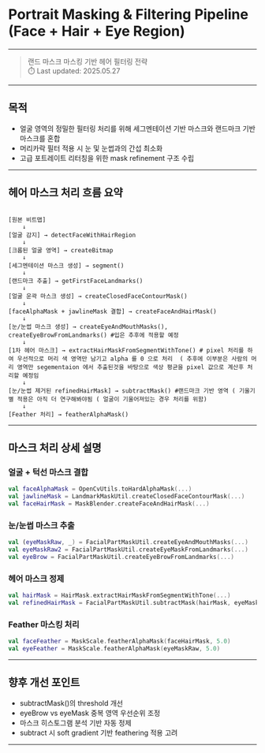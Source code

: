 

# Portrait Masking & Filtering Pipeline (Face + Hair + Eye Region)

--- 
> 랜드 마스크  마스킹 기반 헤어 필터링 전략  
> ⏱️ Last updated: 2025.05.27

---

## 목적

- 얼굴 영역의 정밀한 필터링 처리를 위해 세그멘테이션 기반 마스크와 랜드마크 기반 마스크를 혼합
- 머리카락 필터 적용 시 눈 및 눈썹과의 간섭 최소화
- 고급 포트레이트 리터칭을 위한 mask refinement 구조 수립

---

## 헤어 마스크 처리 흐름 요약

```

[원본 비트맵]
    ↓
[얼굴 감지] → detectFaceWithHairRegion
    ↓
[크롭된 얼굴 영역] → createBitmap
    ↓
[세그멘테이션 마스크 생성] → segment()
    ↓
[랜드마크 추출] → getFirstFaceLandmarks()
    ↓
[얼굴 운곽 마스크 생성] → createClosedFaceContourMask()
    ↓
[faceAlphaMask + jawlineMask 결합] → createFaceAndHairMask()
    ↓
[눈/눈썹 마스크 생성] → createEyeAndMouthMasks(), createEyeBrowFromLandmarks() #입은 추후에 적용할 예정
    ↓
[1차 헤어 마스크] → extractHairMaskFromSegmentWithTone() # pixel 처리를 하여 우선적으로 머리 색 영역만 남기고 alpha 를 0 으로 처리  ( 추후에 이부분은 사람의 머리 영역만 segementaion 에서 추출된것을 바탕으로 색상 평균을 pixel 값으로 계산후 처리할 예정임
    ↓
[눈/눈썹 제거된 refinedHairMask] → subtractMask() #랜드마크 기반 영역 ( 기울기별 적용은 아직 더 연구해봐야됨 ( 얼굴이 기울어져있는 경우 처리를 위함)
    ↓
[Feather 처리] → featherAlphaMask()
````

---

## 마스크 처리 상세 설명

### 얼굴 + 턱선 마스크 결합

```kotlin
val faceAlphaMask = OpenCvUtils.toHardAlphaMask(...)
val jawlineMask = LandmarkMaskUtil.createClosedFaceContourMask(...)
val faceHairMask = MaskBlender.createFaceAndHairMask(...)
````

### 눈/눈썹 마스크 추출

```kotlin
val (eyeMaskRaw, _) = FacialPartMaskUtil.createEyeAndMouthMasks(...)
val eyeMaskRaw2 = FacialPartMaskUtil.createEyeMaskFromLandmarks(...)
val eyeBrow = FacialPartMaskUtil.createEyeBrowFromLandmarks(...)
```

### 헤어 마스크 정제

```kotlin
val hairMask = HairMask.extractHairMaskFromSegmentWithTone(...)
val refinedHairMask = FacialPartMaskUtil.subtractMask(hairMask, eyeMaskRaw2)
```

### Feather 마스킹 처리

```kotlin
val faceFeather = MaskScale.featherAlphaMask(faceHairMask, 5.0)
val eyeFeather = MaskScale.featherAlphaMask(eyeMaskRaw, 5.0)
```

---

## 향후 개선 포인트

* subtractMask()의 threshold 개선
* eyeBrow vs eyeMask 중복 영역 우선순위 조정
* 마스크 히스토그램 분석 기반 자동 정제
* subtract 시 soft gradient 기반 feathering 적용 고려

---



```
